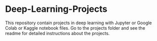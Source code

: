 # Deep-Learning-Projects
This repository contain projects in deep learning with Jupyter or Google Colab or Kaggle notebook files. Go to the projects folder and see the readme for detailed instructions about the projects.
